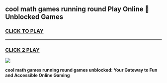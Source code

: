 
## cool math games running round Play Online 👋 Unblocked Games
<h3>
<a href="https://news.freeplayer.one?title=cool_math_games_running_round&ref=17CMG">CLICK TO PLAY</a></h3>
<hr>

<h3>
<a href="https://news.freeplayer.one?title=cool_math_games_running_round&ref=17CMG">CLICK 2 PLAY</a>
  
</h3>

<a href="https://news.freeplayer.one?title=cool_math_games_running_round&ref=17CMG/"><img src="https://clearcache.store/games.png"></a>


**cool math games running round games unblocked: Your Gateway to Fun and Accessible Online Gaming**
